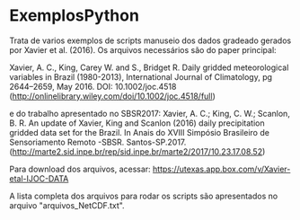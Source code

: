 # ExemplosPython
Trata de varios exemplos de scripts manuseio dos dados gradeado gerados por Xavier et al. (2016).
Os arquivos necessários são do paper principal:

Xavier, A. C., King, Carey W. and S., Bridget R. Daily gridded meteorological variables in Brazil (1980-2013), International Journal of Climatology, pg 2644–2659, May 2016. DOI: 10.1002/joc.4518 (http://onlinelibrary.wiley.com/doi/10.1002/joc.4518/full)

e do trabalho apresentado no SBSR2017:
Xavier, A. C.; King, C. W.; Scanlon, B. R. An update of Xavier, King and Scanlon (2016) daily precipitation gridded data set for the Brazil. In Anais do XVIII Simpósio Brasileiro de Sensoriamento Remoto -SBSR. Santos-SP.2017. (http://marte2.sid.inpe.br/rep/sid.inpe.br/marte2/2017/10.23.17.08.52)

Para download dos arquivos, acessar: https://utexas.app.box.com/v/Xavier-etal-IJOC-DATA

A lista completa dos arquivos para rodar os scripts são apresentados no arquivo "arquivos_NetCDF.txt".


